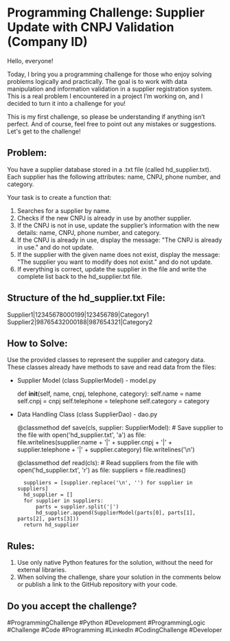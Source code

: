 # Programming Challenge: Supplier Update with CNPJ Validation (Company ID)
Hello, everyone!

Today, I bring you a programming challenge for those who enjoy solving problems logically and practically. The goal is to work with data manipulation and information validation in a supplier registration system. This is a real problem I encountered in a project I’m working on, and I decided to turn it into a challenge for you!

This is my first challenge, so please be understanding if anything isn’t perfect. And of course, feel free to point out any mistakes or suggestions. Let's get to the challenge!

## Problem:
You have a supplier database stored in a .txt file (called hd_supplier.txt). Each supplier has the following attributes: name, CNPJ, phone number, and category.

Your task is to create a function that:

1. Searches for a supplier by name.
2. Checks if the new CNPJ is already in use by another supplier.
3. If the CNPJ is not in use, update the supplier’s information with the new details: name, CNPJ, phone number, and category.
4. If the CNPJ is already in use, display the message: "The CNPJ is already in use." and do not update.
5. If the supplier with the given name does not exist, display the message: "The supplier you want to modify does not exist." and do not update.
6. If everything is correct, update the supplier in the file and write the complete list back to the hd_supplier.txt file.

## Structure of the hd_supplier.txt File:
Supplier1|12345678000199|123456789|Category1
Supplier2|98765432000188|987654321|Category2

## How to Solve:
Use the provided classes to represent the supplier and category data. These classes already have methods to save and read data from the files:

* Supplier Model (class SupplierModel) - model.py

    def __init__(self, name, cnpj, telephone, category):
        self.name = name
        self.cnpj = cnpj
        self.telephone = telephone
        self.category = category

* Data Handling Class (class SupplierDao) - dao.py

    @classmethod
    def save(cls, supplier: SupplierModel):
        # Save supplier to the file
        with open('hd_supplier.txt', 'a') as file:
            file.writelines(supplier.name + '|' + 
                            supplier.cnpj + '|' + 
                            supplier.telephone + '|' + 
                            supplier.category)
            file.writelines('\n')

    @classmethod
    def read(cls):
        # Read suppliers from the file
        with open('hd_supplier.txt', 'r') as file:
            suppliers = file.readlines()
        
        suppliers = [supplier.replace('\n', '') for supplier in suppliers]
        hd_supplier = []
        for supplier in suppliers:
            parts = supplier.split('|')
            hd_supplier.append(SupplierModel(parts[0], parts[1], parts[2], parts[3]))
        return hd_supplier



## Rules:
1. Use only native Python features for the solution, without the need for external libraries.
2. When solving the challenge, share your solution in the comments below or publish a link to the GitHub repository with your code.

## Do you accept the challenge?
#ProgrammingChallenge #Python #Development #ProgrammingLogic #Challenge #Code #Programming #LinkedIn #CodingChallenge #Developer
